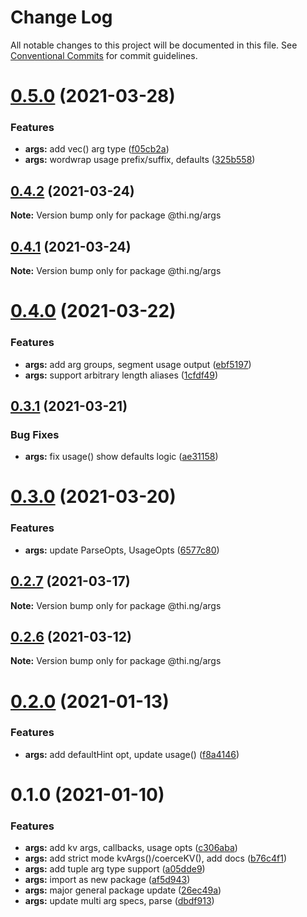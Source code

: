# Change Log

All notable changes to this project will be documented in this file.
See [Conventional Commits](https://conventionalcommits.org) for commit guidelines.

# [0.5.0](https://github.com/thi-ng/umbrella/compare/@thi.ng/args@0.4.2...@thi.ng/args@0.5.0) (2021-03-28)


### Features

* **args:** add vec() arg type ([f05cb2a](https://github.com/thi-ng/umbrella/commit/f05cb2a6d0798ef0558775a81dba2d834308747c))
* **args:** wordwrap usage prefix/suffix, defaults ([325b558](https://github.com/thi-ng/umbrella/commit/325b558f74f8dbfaa2c7de72c6800cdbc8c54acd))





## [0.4.2](https://github.com/thi-ng/umbrella/compare/@thi.ng/args@0.4.1...@thi.ng/args@0.4.2) (2021-03-24)

**Note:** Version bump only for package @thi.ng/args





## [0.4.1](https://github.com/thi-ng/umbrella/compare/@thi.ng/args@0.4.0...@thi.ng/args@0.4.1) (2021-03-24)

**Note:** Version bump only for package @thi.ng/args





# [0.4.0](https://github.com/thi-ng/umbrella/compare/@thi.ng/args@0.3.1...@thi.ng/args@0.4.0) (2021-03-22)


### Features

* **args:** add arg groups, segment usage output ([ebf5197](https://github.com/thi-ng/umbrella/commit/ebf51974e4e1e1d5288af9ad420d4211addd95ad))
* **args:** support arbitrary length aliases ([1cfdf49](https://github.com/thi-ng/umbrella/commit/1cfdf49a53cca2f80836caf428e220e90f687ad1))





## [0.3.1](https://github.com/thi-ng/umbrella/compare/@thi.ng/args@0.3.0...@thi.ng/args@0.3.1) (2021-03-21)


### Bug Fixes

* **args:** fix usage() show defaults logic ([ae31158](https://github.com/thi-ng/umbrella/commit/ae31158c9496d7c116ee2b4a22ca843888d2bddd))





# [0.3.0](https://github.com/thi-ng/umbrella/compare/@thi.ng/args@0.2.7...@thi.ng/args@0.3.0) (2021-03-20)


### Features

* **args:** update ParseOpts, UsageOpts ([6577c80](https://github.com/thi-ng/umbrella/commit/6577c806e246ecf8244b1af6a2cefc400a7eb365))





## [0.2.7](https://github.com/thi-ng/umbrella/compare/@thi.ng/args@0.2.6...@thi.ng/args@0.2.7) (2021-03-17)

**Note:** Version bump only for package @thi.ng/args





## [0.2.6](https://github.com/thi-ng/umbrella/compare/@thi.ng/args@0.2.5...@thi.ng/args@0.2.6) (2021-03-12)

**Note:** Version bump only for package @thi.ng/args





# [0.2.0](https://github.com/thi-ng/umbrella/compare/@thi.ng/args@0.1.0...@thi.ng/args@0.2.0) (2021-01-13)


### Features

* **args:** add defaultHint opt, update usage() ([f8a4146](https://github.com/thi-ng/umbrella/commit/f8a414605a0d5c93fcef83ab931911c6c2f39f7d))





# 0.1.0 (2021-01-10)


### Features

* **args:** add kv args, callbacks, usage opts ([c306aba](https://github.com/thi-ng/umbrella/commit/c306abac31dc03bb15a19c36192ee5c07afa1063))
* **args:** add strict mode kvArgs()/coerceKV(), add docs ([b76c4f1](https://github.com/thi-ng/umbrella/commit/b76c4f11ddbe3b7c1a195a93ceed3a953666ef5d))
* **args:** add tuple arg type support ([a05dde9](https://github.com/thi-ng/umbrella/commit/a05dde957be54ae7ed6aeab8233bff0d8573c675))
* **args:** import as new package ([af5d943](https://github.com/thi-ng/umbrella/commit/af5d943153b3012be04ed0e9a044ee944465d035))
* **args:** major general package update ([26ec49a](https://github.com/thi-ng/umbrella/commit/26ec49afc0fa389b7a2551b116a85d95df4aaeee))
* **args:** update multi arg specs, parse ([dbdf913](https://github.com/thi-ng/umbrella/commit/dbdf913b4ed730c2c07246c24ecbafb32d9dc37e))
